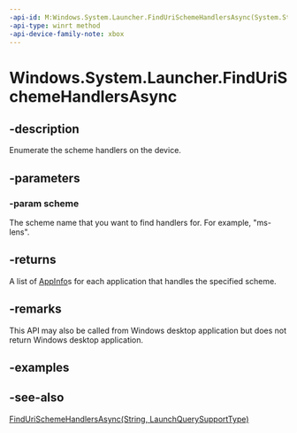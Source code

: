 ```yaml
---
-api-id: M:Windows.System.Launcher.FindUriSchemeHandlersAsync(System.String)
-api-type: winrt method
-api-device-family-note: xbox
---
```


<!-- Method syntax
public Windows.Foundation.IAsyncOperation<Windows.Foundation.Collections.IVectorView<Windows.ApplicationModel.AppInfo>> FindUriSchemeHandlersAsync(System.String scheme)
-->

# Windows.System.Launcher.FindUriSchemeHandlersAsync

## -description
Enumerate the scheme handlers on the device.

## -parameters
### -param scheme
The scheme name that you want to find handlers for. For example, "ms-lens".

## -returns
A list of [AppInfo](../windows.applicationmodel/appinfo.md)s for each application that handles the specified scheme.

## -remarks
This API may also be called from Windows desktop application but does not return Windows desktop application.

## -examples

## -see-also
[FindUriSchemeHandlersAsync(String, LaunchQuerySupportType)](launcher_findurischemehandlersasync_93628191.md)
